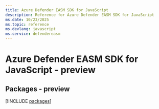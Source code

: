 ```yaml
---
title: Azure Defender EASM SDK for JavaScript
description: Reference for Azure Defender EASM SDK for JavaScript
ms.date: 10/23/2025
ms.topic: reference
ms.devlang: javascript
ms.service: defendereasm
---
```

# Azure Defender EASM SDK for JavaScript - preview
## Packages - preview
[!INCLUDE [packages](defender-easm-index.md)]